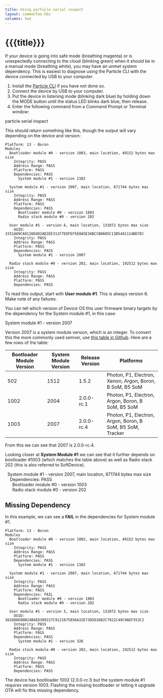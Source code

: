 ```yaml
---
title: Using particle serial inspect
layout: commonTwo.hbs
columns: two
---
```


# {{{title}}}
If your device is going into safe mode (breathing magenta) or is unexpectedly connecting to the cloud (blinking green) when it should be in a manual mode (breathing white), you may have an unmet system dependency. This is easiest to diagnose using the Particle CLI with the device connected by USB to your computer.

1. Install the [Particle CLI](/getting-started/developer-tools/cli/) if you have not done so.
2. Connect the device by USB to your computer.
3. Put the device in listening mode (blinking dark blue) by holding down the MODE button until the status LED blinks dark blue, then release.
4. Enter the following command from a Command Prompt or Terminal window:

particle serial inspect

This should return something like this, though the output will vary depending on the device and version:

```
Platform: 13 - Boron  
Modules  
  Bootloader module #0 - version 1003, main location, 49152 bytes max size  
    Integrity: PASS  
    Address Range: PASS  
    Platform: PASS  
    Dependencies: PASS  
      System module #1 - version 1102  
  
  System module #1 - version 2007, main location, 671744 bytes max size  
    Integrity: PASS  
    Address Range: PASS  
    Platform: PASS  
    Dependencies: PASS  
      Bootloader module #0 - version 1003  
      Radio stack module #0 - version 202  
  
  User module #1 - version 6, main location, 131072 bytes max size  
    UUID: 3331A89CA0126D4D2AD2EE311F7EDFEF5E0A5E36BCCB0605C13B5441114BD7EC  
    Integrity: PASS  
    Address Range: PASS  
    Platform: PASS  
    Dependencies: PASS  
      System module #1 - version 2007  
  
  Radio stack module #0 - version 202, main location, 192512 bytes max size  
    Integrity: PASS  
    Address Range: PASS  
    Platform: PASS  
    Dependencies: PASS
```

To read this output, start with **User module #1**. This is always version 6\. Make note of any failures.

You can tell which version of Device OS this user firmware binary targets by the dependency for the System module #1, in this case:

System module #1 - version 2007

Version 2007 is a system module version, which is an integer. To convert this the more commonly used semver, use [this table in Github](https://github.com/particle-iot/device-os/blob/develop/system/system-versions.md). Here are a few rows of the table:

| Bootloader Module Version | System Module Version | Release Version | Platforms                                                  |
| ------------------------- | --------------------- | --------------- | ---------------------------------------------------------- |
| 502                       | 1512                  | 1.5.2           | Photon, P1, Electron, Xenon, Argon, Boron, B SoM, B5 SoM   |
| 1002                      | 2004                  | 2.0.0-rc.1      | Photon, P1, Electron, Argon, Boron, B SoM, B5 SoM          |
| 1003                      | 2007                  | 2.0.0-rc.4      | Photon, P1, Electron, Argon, Boron, B SoM, B5 SoM, Tracker |

From this we can see that 2007 is 2.0.0-rc.4\. 

Looking closer at **System Module #1** we can see that it further depends on bootloader #1003 (which matches the table above) as well as Radio stack 202 (this is also referred to SoftDevice).

  System module #1 - version 2007, main location, 671744 bytes max size  
    Dependencies: PASS  
      Bootloader module #0 - version 1003  
      Radio stack module #0 - version 202

## Missing Dependency

In this example, we can see a **FAIL** in the dependencies for System module #1\. 

```
Platform: 13 - Boron
Modules  
  Bootloader module #0 - version 1002, main location, 49152 bytes max size  
    Integrity: PASS  
    Address Range: PASS  
    Platform: PASS  
    Dependencies: PASS  
      System module #1 - version 1102  
  
  System module #1 - version 2007, main location, 671744 bytes max size  
    Integrity: PASS  
    Address Range: PASS  
    Platform: PASS  
    Dependencies: FAIL  
      Bootloader module #0 - version 1003  
      Radio stack module #0 - version 202  
  
  User module #1 - version 5, main location, 131072 bytes max size  
    UUID: 362808E0DB24B4ED309227C9121675856A32E73D5D16D2C7922C49C9AEF353C2  
    Integrity: PASS  
    Address Range: PASS  
    Platform: PASS  
    Dependencies: PASS  
      System module #1 - version 326  
  
  Radio stack module #0 - version 202, main location, 192512 bytes max size  
    Integrity: PASS  
    Address Range: PASS  
    Platform: PASS  
    Dependencies: PASS
```

The device has bootloader 1002 (2.0.0-rc.1) but the system module #1 requires version 1003\. Flashing the missing bootloader or letting it upgrade OTA will fix this missing dependency.
